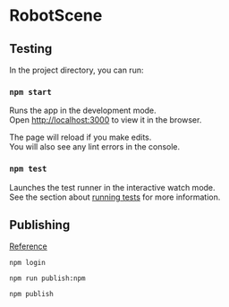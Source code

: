 # RobotScene

## Testing

In the project directory, you can run:

### `npm start`

Runs the app in the development mode.\
Open [http://localhost:3000](http://localhost:3000) to view it in the browser.

The page will reload if you make edits.\
You will also see any lint errors in the console.

### `npm test`

Launches the test runner in the interactive watch mode.\
See the section about [running tests](https://facebook.github.io/create-react-app/docs/running-tests) for more information.

## Publishing

[Reference](https://www.pluralsight.com/guides/export-reactjs-components-as-node-modules-to-npm)

`npm login`

`npm run publish:npm`

`npm publish`
